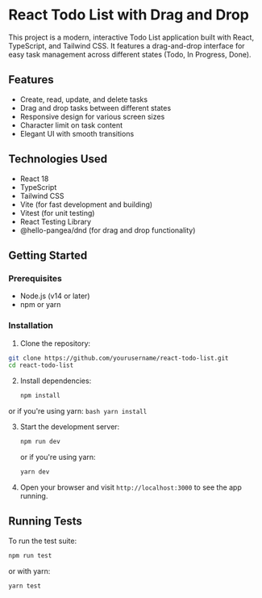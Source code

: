 # React Todo List with Drag and Drop

This project is a modern, interactive Todo List application built with React, TypeScript, and Tailwind CSS. It features a drag-and-drop interface for easy task management across different states (Todo, In Progress, Done).

## Features

- Create, read, update, and delete tasks
- Drag and drop tasks between different states
- Responsive design for various screen sizes
- Character limit on task content
- Elegant UI with smooth transitions

## Technologies Used

- React 18
- TypeScript
- Tailwind CSS
- Vite (for fast development and building)
- Vitest (for unit testing)
- React Testing Library
- @hello-pangea/dnd (for drag and drop functionality)

## Getting Started

### Prerequisites

- Node.js (v14 or later)
- npm or yarn

### Installation

1. Clone the repository:

```bash
git clone https://github.com/yourusername/react-todo-list.git
cd react-todo-list
```

2. Install dependencies:

   ```bash
   npm install
   ```

or if you're using yarn:
`bash
    yarn install
    `

3. Start the development server:

   ```bash
   npm run dev
   ```

   or if you're using yarn:

   ```bash
   yarn dev
   ```

4. Open your browser and visit `http://localhost:3000` to see the app running.

## Running Tests

To run the test suite:

```bash
npm run test
```

or with yarn:

```bash
yarn test
```
